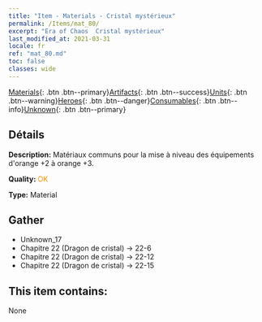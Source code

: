 ```yaml
---
title: "Item - Materials - Cristal mystérieux"
permalink: /Items/mat_80/
excerpt: "Era of Chaos  Cristal mystérieux"
last_modified_at: 2021-03-31
locale: fr
ref: "mat_80.md"
toc: false
classes: wide
---
```

 [Materials](/fr/Items/){: .btn .btn--primary}[Artifacts](/fr/Items/Artifacts/){: .btn .btn--success}[Units](/fr/Items/Units/){: .btn .btn--warning}[Heroes](/fr/Items/Heroes/){: .btn .btn--danger}[Consumables](/fr/Items/Consumables/){: .btn .btn--info}[Unknown](/fr/Items/Unknown/){: .btn .btn--primary}

## Détails
 **Description:** Matériaux communs pour la mise à niveau des équipements d'orange +2 à orange +3.

 **Quality:** <span style="color: #FF8C00">OK</span>

 **Type:** Material

## Gather

*    Unknown_17 
*    Chapitre 22 (Dragon de cristal) -> 22-6 
*    Chapitre 22 (Dragon de cristal) -> 22-12 
*    Chapitre 22 (Dragon de cristal) -> 22-15 

## This item contains:

  None

